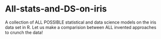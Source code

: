 # All-stats-and-DS-on-iris
A collection of ALL POSSIBLE statistical and data science models on the iris data set in R. Let us make a comparision between ALL invented approaches to crunch the data!
